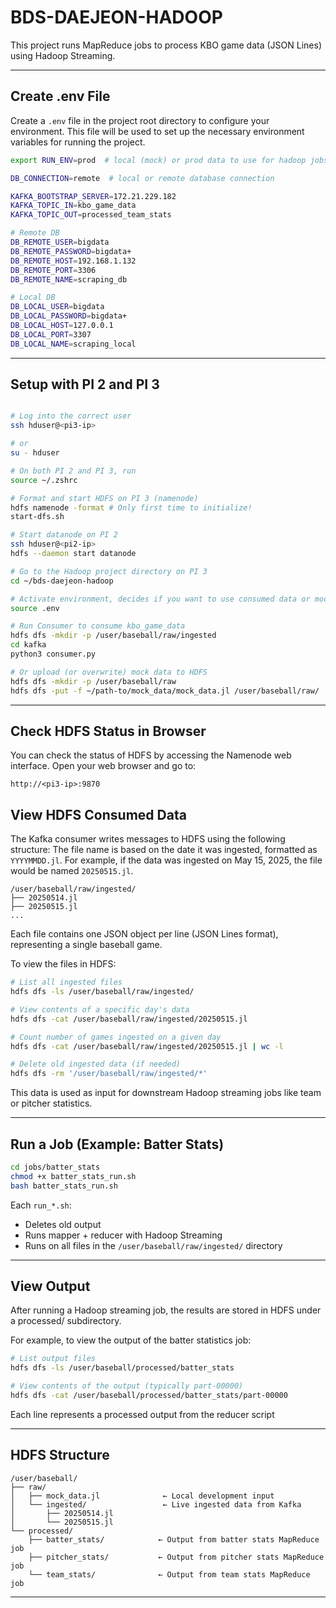 # BDS-DAEJEON-HADOOP

This project runs MapReduce jobs to process KBO game data (JSON Lines) using Hadoop Streaming.

---

## Create .env File

Create a `.env` file in the project root directory to configure your environment. This file will be used to set up the necessary environment variables for running the project.

```bash
export RUN_ENV=prod  # local (mock) or prod data to use for hadoop jobs

DB_CONNECTION=remote  # local or remote database connection

KAFKA_BOOTSTRAP_SERVER=172.21.229.182
KAFKA_TOPIC_IN=kbo_game_data
KAFKA_TOPIC_OUT=processed_team_stats

# Remote DB
DB_REMOTE_USER=bigdata
DB_REMOTE_PASSWORD=bigdata+
DB_REMOTE_HOST=192.168.1.132
DB_REMOTE_PORT=3306
DB_REMOTE_NAME=scraping_db

# Local DB
DB_LOCAL_USER=bigdata
DB_LOCAL_PASSWORD=bigdata+
DB_LOCAL_HOST=127.0.0.1
DB_LOCAL_PORT=3307
DB_LOCAL_NAME=scraping_local
```

---

## Setup with PI 2 and PI 3

```bash

# Log into the correct user
ssh hduser@<pi3-ip>

# or
su - hduser

# On both PI 2 and PI 3, run
source ~/.zshrc

# Format and start HDFS on PI 3 (namenode)
hdfs namenode -format # Only first time to initialize!
start-dfs.sh

# Start datanode on PI 2
ssh hduser@<pi2-ip>
hdfs --daemon start datanode

# Go to the Hadoop project directory on PI 3
cd ~/bds-daejeon-hadoop

# Activate environment, decides if you want to use consumed data or mock data
source .env

# Run Consumer to consume kbo_game_data
hdfs dfs -mkdir -p /user/baseball/raw/ingested
cd kafka
python3 consumer.py

# Or upload (or overwrite) mock data to HDFS
hdfs dfs -mkdir -p /user/baseball/raw
hdfs dfs -put -f ~/path-to/mock_data/mock_data.jl /user/baseball/raw/
```

---

## Check HDFS Status in Browser

You can check the status of HDFS by accessing the Namenode web interface. Open your web browser and go to:

```
http://<pi3-ip>:9870
```

## View HDFS Consumed Data

The Kafka consumer writes messages to HDFS using the following structure:
The file name is based on the date it was ingested, formatted as `YYYYMMDD.jl`. For example, if the data was ingested on May 15, 2025, the file would be named `20250515.jl`.

```
/user/baseball/raw/ingested/
├── 20250514.jl
├── 20250515.jl
...
```

Each file contains one JSON object per line (JSON Lines format), representing a single baseball game.

To view the files in HDFS:

```bash
# List all ingested files
hdfs dfs -ls /user/baseball/raw/ingested/

# View contents of a specific day's data
hdfs dfs -cat /user/baseball/raw/ingested/20250515.jl

# Count number of games ingested on a given day
hdfs dfs -cat /user/baseball/raw/ingested/20250515.jl | wc -l

# Delete old ingested data (if needed)
hdfs dfs -rm '/user/baseball/raw/ingested/*'
```

This data is used as input for downstream Hadoop streaming jobs like team or pitcher statistics.

---

## Run a Job (Example: Batter Stats)

```bash
cd jobs/batter_stats
chmod +x batter_stats_run.sh
bash batter_stats_run.sh
```

Each `run_*.sh`:

- Deletes old output
- Runs mapper + reducer with Hadoop Streaming
- Runs on all files in the `/user/baseball/raw/ingested/` directory

---

## View Output

After running a Hadoop streaming job, the results are stored in HDFS under a processed/ subdirectory.

For example, to view the output of the batter statistics job:

```bash
# List output files
hdfs dfs -ls /user/baseball/processed/batter_stats

# View contents of the output (typically part-00000)
hdfs dfs -cat /user/baseball/processed/batter_stats/part-00000

```

Each line represents a processed output from the reducer script

---

## HDFS Structure

```
/user/baseball/
├── raw/
│   ├── mock_data.jl              ← Local development input
│   └── ingested/                 ← Live ingested data from Kafka
│       ├── 20250514.jl
│       └── 20250515.jl
└── processed/
    ├── batter_stats/            ← Output from batter stats MapReduce job
    ├── pitcher_stats/           ← Output from pitcher stats MapReduce job
    └── team_stats/              ← Output from team stats MapReduce job

```

---
